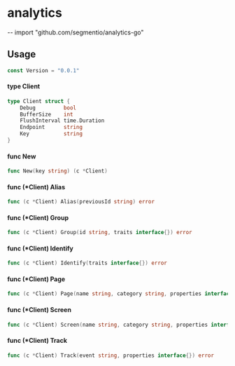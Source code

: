 # analytics
--
    import "github.com/segmentio/analytics-go"


## Usage

```go
const Version = "0.0.1"
```

#### type Client

```go
type Client struct {
	Debug         bool
	BufferSize    int
	FlushInterval time.Duration
	Endpoint      string
	Key           string
}
```


#### func  New

```go
func New(key string) (c *Client)
```

#### func (*Client) Alias

```go
func (c *Client) Alias(previousId string) error
```

#### func (*Client) Group

```go
func (c *Client) Group(id string, traits interface{}) error
```

#### func (*Client) Identify

```go
func (c *Client) Identify(traits interface{}) error
```

#### func (*Client) Page

```go
func (c *Client) Page(name string, category string, properties interface{}) error
```

#### func (*Client) Screen

```go
func (c *Client) Screen(name string, category string, properties interface{}) error
```

#### func (*Client) Track

```go
func (c *Client) Track(event string, properties interface{}) error
```
